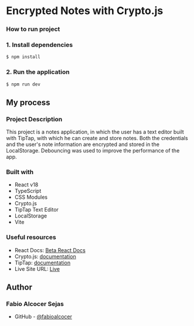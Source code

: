 # Encrypted Notes with Crypto.js

### How to run project

### 1. Install dependencies

```zsh
$ npm install
```
### 2. Run the application
```zsh
$ npm run dev
```

## My process

### Project Description
This project is a notes application, in which the user has a text editor built with TipTap, with which he can create and store notes. Both the credentials and the user's note information are encrypted and stored in the LocalStorage. Debouncing was used to improve the performance of the app.

### Built with

- React v18
- TypeScript
- CSS Modules
- Crypto.js
- TipTap Text Editor
- LocalStorage
- Vite

### Useful resources
- React Docs: [Beta React Docs](https://beta.reactjs.org/)
- Crypto.js: [documentation](https://cryptojs.gitbook.io/docs/)
- TipTap: [documentation](https://tiptap.dev/)
- Live Site URL: [Live](notes-ts-crypto.vercel.app)

## Author
### Fabio Alcocer Sejas

- GitHub - [@fabioalcocer](https://github.com/fabioalcocer/)
